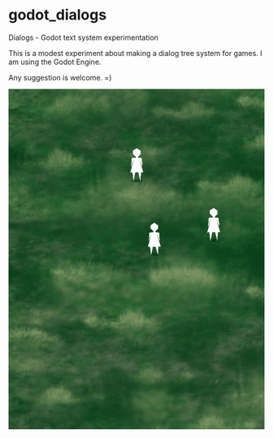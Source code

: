 # godot_dialogs
Dialogs - Godot text system experimentation

This is a modest experiment about making a dialog tree system for games. I am using the Godot Engine.

Any suggestion is welcome. =)

![Preview](/preview.gif)